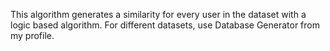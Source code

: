 This algorithm generates a similarity for every user in the dataset with a logic based algorithm. For different datasets, use Database Generator from my profile. 
